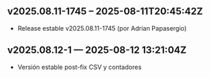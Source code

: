 ## v2025.08.11-1745 – 2025-08-11T20:45:42Z
- Release estable v2025.08.11-1745 (por Adrian Papasergio)


## v2025.08.12-1 — 2025-08-12 13:21:04Z

- Versión estable post-fix CSV y contadores

